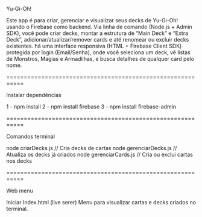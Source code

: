 Yu-Gi-Oh!

 Este app é para criar, gerenciar e visualizar seus decks de Yu-Gi-Oh! 
usando o Firebase como backend. Via linha de comando (Node.js + Admin SDK), 
você pode criar decks, montar a estrutura de “Main Deck” e “Extra Deck”, 
adicionar/atualizar/remover cards e até renomear ou excluir decks existentes.
  há uma interface responsiva (HTML + Firebase Client SDK) protegida por login (Email/Senha), 
onde você seleciona um deck, vê listas de Monstros, Magias e Armadilhas, 
e busca detalhes de qualquer card pelo nome.

===========================================================

Instalar dependências

1 - npm install
2 - npm install firebase
3 - npm install firebase-admin

===========================================================

Comandos terminal

node criarDecks.js // Cria decks de cartas
node gerenciarDecks.js // Atualiza os decks já criados
node gerenciarCards.js // Cria ou exclui cartas nos decks

===========================================================

Web menu

Iniciar Index.html (live serer)
Menu para visualizar cartas e decks criados no terminal.
